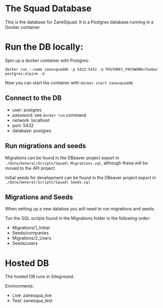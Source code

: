 # The Squad Database

This is the database for ZaneSquad. It is a Postgres database running in a Docker container.

# Run the DB locally:

Spin up a docker container with Postgres:

```
docker run --name zanesquaddb -p 5432:5432 -e POSTGRES_PASSWORD=foobar postgres:alpine -d
```

Now you can start the container with `docker start zanesquaddb`

## Connect to the DB

* user: postgres
* password: see `docker run` command
* network: localhost
* port: 5432
* database: postgres

## Run migrations and seeds

Migrations can be found in the DBeaver project export in `./data/General/Scripts/Squad\ Migrations.sql`, although these will be moved to the API project

Initial seeds for development can be found in the DBeaver project export in `./data/General/Scripts/Squad\ Seeds.sql`

## Migrations and Seeds

When setting up a new databse you will need to run migrations and seeds.

Tun the SQL scripts found in the Migrations folder in the following order:

* Migrations/1_Initial
* Seeds/companies
* Migrations/2_Users
* Seeds/users

# Hosted DB

The hosted DB runs in Siteground.

Environments:
* Live: zanesqua_live
* Test: zanesqua_test
